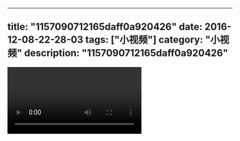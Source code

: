 
---
title: "1157090712165daff0a920426"
date: 2016-12-08-22-28-03
tags: ["小视频"]
category: "小视频"
description: "1157090712165daff0a920426"
---
<video src="http://ohtsqip0g.bkt.clouddn.com/1157090712165daff0a920426.mp4" controls="controls"></video>
